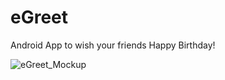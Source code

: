 # eGreet
Android App to wish your friends Happy Birthday!

![eGreet_Mockup](https://user-images.githubusercontent.com/88364255/128305974-4d091a1f-c492-473e-9919-e22befed7fb9.jpg)

